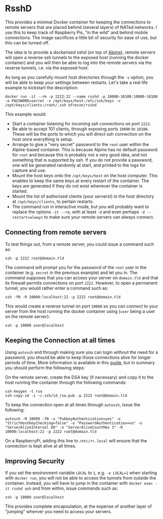 # RsshD

This provides a minimal Docker container for keeping the connections to remote
servers that are placed behind (several layers) of NATed networks. I use this to
keep track of Raspberry Pis, "in the wild" and behind mobile connections. The
image sacrifices a little bit of security for ease of use, but this can be
turned off.

The idea is to provide a dockerised sshd (on top of
[Alpine](http://www.alpinelinux.org/)), remote servers will open a reverse ssh
tunnels to the exposed host (running the docker container) and you will then be
able to log into the remote servers via the reverse tunnels, i.e. via the
exposed host.

As long as you carefully mount host directories through the `-v` option, you
will be able to keep your settings between restarts. Let's take a real life
example to kickstart the description:

    docker run -it --rm -p 2222:22 --name rsshd -p 10000-10100:10000-10100 -e PASSWORD=secret -v /opt/keys/host:/etc/ssh/keys -v /opt/keys/clients:/root/.ssh efrecon/rsshd
    
This example would:

* Start a container listening for incoming ssh connections on port `2222`.
* Be able to accept 101 clients, through exposing ports `10000` to `10100`.
  These will be the ports to which you will direct ssh connection on the host
  once everything is setup.
* Arrange to give a "very secret" password to the `root` user within the
  Alpine-based container. This is because Alpine has no default password for
  `root` and because this is probably not a very good idea, and not something
  that is supported by ssh. If you do not provide a password, one will be
  generated randomly at start, and printed to the logs for capture and use.
* Mount the host keys onto the `/opt/keys/host` on the host computer. This
  enables to keep the same keys at every restart of the container. The keys are
  generated if they do not exist whenever the container is started.
* Mount the list of authorised clients (your servers!) in the host directory at
  `/opt/keys/clients`, to pertain restarts.
* The command run in interactive mode, but you will probably want to replace the
  options `-it --rm`, with at least `-d` and even perhaps `-d --restart=always`
  to make sure your remote servers can always connect.
  
## Connecting from remote servers

To test things out, from a remote server, you could issue a command such as:

    ssh -p 2222 root@domain.tld
    
The command will prompt you for the password of the `root` user in the container
(e.g. `secret` in the previous example) and let you in. The command supposes
that you can access your server on `domain.tld` and that its firewall permits
connections on port `2222`. However, to open a permanent tunnel, you would
rather enter a command such as:

    ssh -fN -R 10000:localhost:22 -p 2222 root@domain.tld
    
This would create a reverse tunnel on port `10000` so you can connect to your
server from the host running the docker container using (`user` being a user on
the remote server):

    ssh -p 10000 user@localhost

## Keeping the Connection at all times

Using `autossh` and through making sure you can login without the need for a
password, you should be able to keep those connections alive for longer periods
of time. More information is available in this
[guide](http://xmodulo.com/access-linux-server-behind-nat-reverse-ssh-tunnel.html),
but in summary you should perform the following steps:

On the remote server, create the DSA key (if necessary) and copy it to the host running the
container through the following commands:

    ssh-keygen -t rsa
    ssh-copy-id -i ~/.ssh/id_rsa.pub -p 2222 root@domain.tld
    
To keep the connection open at all times through `autossh`, issue the following:

    autossh -M 10099 -fN -o "PubkeyAuthentication=yes" -o "StrictHostKeyChecking=false" -o "PasswordAuthentication=no" -o "ServerAliveInterval 60" -o "ServerAliveCountMax 3" -R 10000:localhost:22 -p 2222 root@domain.tld

On a RaspberryPi, adding this line to `/etc/rc.local` will ensure that the
connection is kept alive at all times.

## Improving Security

If you set the environment variable `LOCAL` to `1`, e.g. `-e LOCAL=1` when
starting with `docker run`, you will not be able to access the tunnels from
outside the container. Instead, you will have to jump in the container with
`docker exec -it rsshd ash` and from within, issue commands such as:

    ssh -p 10000 user@localhost
    
This provides complete encapsulation, at the expense of another layer of
"jumping" whenver you need to access your servers.



